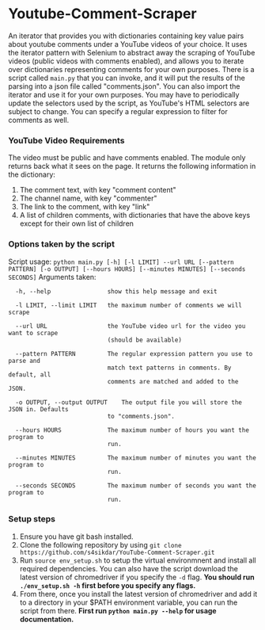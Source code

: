# Youtube-Comment-Scraper
An iterator that provides you with dictionaries containing key value pairs about youtube comments under a YouTube videos of your choice. It uses the iterator pattern with Selenium to abstract away the scraping of YouTube videos (public videos with comments enabled), and allows you to iterate over dictionaries representing comments for your own purposes. There is a script called `main.py` that you can invoke, and it will put the results of the parsing into a json file called "comments.json". You can also import the iterator and use it for your own purposes. You may have to periodically update the selectors used by the script, as YouTube's HTML selectors are subject to change. You can specify a regular expression to filter for comments as well.
### YouTube Video Requirements
The video must be public and have comments enabled. The module only returns back what it sees on the page. It returns the following information in the dictionary:
1. The comment text, with key "comment content"
2. The channel name, with key "commenter"
3. The link to the comment, with key "link"
4. A list of children comments, with dictionaries that have the above keys except for their own list of children
### Options taken by the script
Script usage: `python main.py [-h] [-l LIMIT] --url URL [--pattern PATTERN] [-o OUTPUT] [--hours HOURS] [--minutes MINUTES] [--seconds SECONDS]`
Arguments taken:
```
  -h, --help            	show this help message and exit

  -l LIMIT, --limit LIMIT	the maximum number of comments we will scrape

  --url URL             	the YouTube video url for the video you want to scrape
                        	(should be available)

  --pattern PATTERN     	The regular expression pattern you use to parse and
                        	match text patterns in comments. By default, all
                        	comments are matched and added to the JSON.

  -o OUTPUT, --output OUTPUT	The output file you will store the JSON in. Defaults
                        	to "comments.json".

  --hours HOURS         	The maximum number of hours you want the program to
                        	run.

  --minutes MINUTES     	The maximum number of minutes you want the program to
                        	run.

  --seconds SECONDS     	The maximum number of seconds you want the program to
                        	run.
```
### Setup steps
1. Ensure you have git bash installed.
2. Clone the following repository by using `git clone https://github.com/s4sikdar/YouTube-Comment-Scraper.git`
3. Run `source env_setup.sh` to setup the virtual environmnent and install all required dependencies. You can also have the script download the latest version of chromedriver if you specify the `-d` flag. **You should run `./env_setup.sh -h` first before you specify any flags.**
4. From there, once you install the latest version of chromedriver and add it to a directory in your $PATH environment variable, you can run the script from there. **First run **`python main.py --help`** for usage documentation.**

